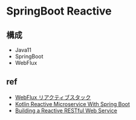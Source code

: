 # SpringBoot Reactive

## 構成

+ Java11
+ SpringBoot
+ WebFlux

## ref

+ [WebFlux リアクティブスタック](https://spring.pleiades.io/spring-framework/docs/current/reference/html/web-reactive.html)
+ [Kotlin Reactive Microservice With Spring Boot](https://www.baeldung.com/kotlin/spring-boot-kotlin-reactive-microservice)
+ [Building a Reactive RESTful Web Service](https://spring.io/guides/gs/reactive-rest-service/)
